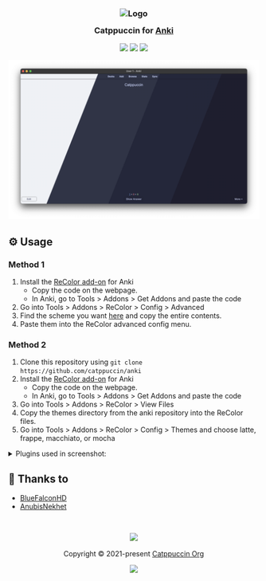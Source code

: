 <h3 align="center">
	<img src="https://raw.githubusercontent.com/catppuccin/catppuccin/main/assets/logos/exports/1544x1544_circle.png" width="100" alt="Logo"/><br/>
	<img src="https://raw.githubusercontent.com/catppuccin/catppuccin/main/assets/misc/transparent.png" height="30" width="0px"/>
	Catppuccin for <a href="https://apps.ankiweb.net/">Anki</a>
	<img src="https://raw.githubusercontent.com/catppuccin/catppuccin/main/assets/misc/transparent.png" height="30" width="0px"/>
</h3>

<p align="center">
	<a href="https://github.com/catppuccin/anki/stargazers"><img src="https://img.shields.io/github/stars/catppuccin/anki?colorA=363a4f&colorB=b7bdf8&style=for-the-badge"></a>
	<a href="https://github.com/catppuccin/anki/issues"><img src="https://img.shields.io/github/issues/catppuccin/anki?colorA=363a4f&colorB=f5a97f&style=for-the-badge"></a>
	<a href="https://github.com/catppuccin/anki/contributors"><img src="https://img.shields.io/github/contributors/catppuccin/anki?colorA=363a4f&colorB=a6da95&style=for-the-badge"></a>
</p>

<p align="center">
	<img src="./assets/preview.png">
</p>

## ⚙️ Usage

### Method 1
1. Install the [ReColor add-on](https://ankiweb.net/shared/info/688199788) for Anki
	- Copy the code on the webpage.
	- In Anki, go to Tools > Addons > Get Addons and paste the code
2. Go into Tools > Addons > ReColor > Config > Advanced
3. Find the scheme you want [here](https://github.com/catppuccin/anki/tree/main/themes/) and copy the entire contents.
4. Paste them into the ReColor advanced config menu.

### Method 2
1. Clone this repository using `git clone https://github.com/catppuccin/anki`
2. Install the [ReColor add-on](https://ankiweb.net/shared/info/688199788) for Anki
	- Copy the code on the webpage.
	- In Anki, go to Tools > Addons > Get Addons and paste the code
3. Go into Tools > Addons > ReColor > View Files
4. Copy the themes directory from the anki repository into the ReColor files.
5. Go into Tools > Addons > ReColor > Config > Themes and choose latte, frappe, macchiato, or mocha
<details>
	<summary>Plugins used in screenshot:</summary>
	<ul>
		<li>Ankicord - Discord RPC.</li>
		<li>Button Colours Good Again - Change button colors. </li>
		<li>Change Interface Font - Change interface font. (**Inter** for the screenshots) </li>
		<li>Clickable Tags v20 - Make tags clickable.<li>
        <li>CrowdAnki - Use decks hosted on the web.</li>
        <li>Custom Background Image and Gear Icon - Change the background image of Anki. (disabled in screenshot)</li>
        <li>Editor Live Preview - Generates a live preview of the card while in the editor.</li>
        <li>Image Occlusion Enchanced for Anki 21 - Converts images into questions using labels.</li>
        <li>More Decks Stats and Time Left - Advanced statistics.</li>
        <li>Quizlet to Anki 21 Importer with audio support - Import Quizlets and the TTS.</li>
        <li>ReColor - Theming the application.</li>
        <li>Review Heatmap - Show a Github-like heatmap of cards reviewed per day.</li>
        <li>True Retention - Shows retention rate for mature cards.</li>
        <li>Wrapper meta-addons - Adds custom buttons for adding wrapper tags in the editor.</li>
	</ul>
</details>

## 💝 Thanks to

- [BlueFalconHD](https://github.com/bluefalconhd)
- [AnubisNekhet](https://github.com/AnubisNekhet)

&nbsp;

<p align="center">
	<img src="https://raw.githubusercontent.com/catppuccin/catppuccin/main/assets/footers/gray0_ctp_on_line.svg?sanitize=true" />
</p>

<p align="center">
	Copyright &copy; 2021-present <a href="https://github.com/catppuccin" target="_blank">Catppuccin Org</a>
</p>

<p align="center">
	<a href="https://github.com/catppuccin/catppuccin/blob/main/LICENSE"><img src="https://img.shields.io/static/v1.svg?style=for-the-badge&label=License&message=MIT&logoColor=d9e0ee&colorA=363a4f&colorB=b7bdf8"/></a>
</p>
